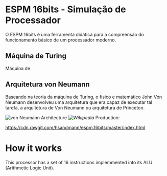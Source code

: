 # ESPM 16bits - Simulação de Processador

O ESPM 16bits é uma ferramenta didática para a compreensão do funcionamento básico de um processador moderno.

## Máquina de Turing

Máquina de 

## Arquitetura von Neumann

Baseando na teoria da máquina de Turing, o físico e matemático John Von Neumann desenvolveu uma arquitetura que era capaz de executar tal tarefa, a arquitetura de Von Neumann ou arquitetura de Princeton.

![von Neumann Architecture](https://upload.wikimedia.org/wikipedia/commons/thumb/e/e5/Von_Neumann_Architecture.svg/2880px-Von_Neumann_Architecture.svg.png)
*![Wikipedia](https://en.wikipedia.org/wiki/Von_Neumann_architecture)*
Production:

https://cdn.rawgit.com/hsandmann/espm.16bits/master/index.html



# How it works

This processor has a set of 16 instructions implemmented into its ALU (Arithmetic Logic Unit).


